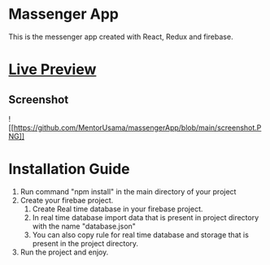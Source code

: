 # Massenger App
This is the messenger app created with React, Redux and firebase.
<br>
# [Live Preview](https://slack-7260c.firebaseapp.com)

## Screenshot <br>
![[https://github.com/MentorUsama/massengerApp/blob/main/screenshot.PNG]]

# Installation Guide
1. Run command "npm install" in the main directory of your project
2. Create your firebae project.
   1. Create Real time database in your firebase project.
   2. In real time database import data that is present in project directory with the name "database.json"
   3. You can also copy rule for real time database and storage that is present in the project directory.
4. Run the project and enjoy.
